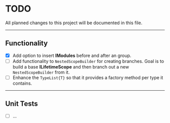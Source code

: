 # TODO

All planned changes to this project will be documented in this file.
___

## Functionality

- [x] Add option to insert **IModules** before and after an group.
- [ ] Add functionality to `NestedScopeBuilder` for creating branches. Goal is to build a base **ILifetimeScope** and then branch out a new `NestedScopeBuilder` from it.
- [ ] Enhance the `TypeList{T}` so that it provides a factory method per type it contains.
___

## Unit Tests

- [ ] ...